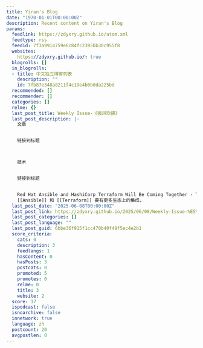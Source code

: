 ```yaml
---
title: Yiran's Blog
date: "1970-01-01T00:00:00Z"
description: Recent content on Yiran's Blog
params:
  feedlink: https://zdyxry.github.io/atom.xml
  feedtype: rss
  feedid: 7f3a9914759e6c84fc2395bb30c955f8
  websites:
    https://zdyxry.github.io/: true
  blogrolls: []
  in_blogrolls:
  - title: 中文独立博客列表
    description: ""
    id: 7fb87e348a8211f4c19e4b0b0da225bd
  recommended: []
  recommender: []
  categories: []
  relme: {}
  last_post_title: Weekly Issue-《强风吹拂》
  last_post_description: |-
    文章


    链接到标题



    技术


    链接到标题


    Red Hat Ansible and HashiCorp Terraform Will Be Coming Together - The New Stack
    [[Ansible]] 和 [[Terraform]] 要有更多生态上的集成，
  last_post_date: "2025-06-08T00:00:00Z"
  last_post_link: https://zdyxry.github.io/2025/06/08/Weekly-Issue-%E5%BC%BA%E9%A3%8E%E5%90%B9%E6%8B%82/
  last_post_categories: []
  last_post_language: ""
  last_post_guid: 6bbe36f915f1cc470b40f49f5ec4e2b1
  score_criteria:
    cats: 0
    description: 3
    feedlangs: 1
    hasContent: 0
    hasPosts: 3
    postcats: 0
    promoted: 5
    promotes: 0
    relme: 0
    title: 3
    website: 2
  score: 17
  ispodcast: false
  isnoarchive: false
  innetwork: true
  language: zh
  postcount: 20
  avgpostlen: 0
---
```


